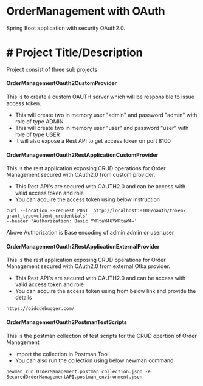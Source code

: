 # OrderManagement with OAuth 
Spring Boot application with security OAuth2.0.

# # Project Title/Description
Project consist of three sub projects

#### OrderManagementOauth2CustomProvider
This is to create a custom OAUTH server which will be responsible to issue access token.
- This will create two in memory user "admin" and password "admin" with role of type ADMIN  
- This will create two in memory user "user" and password "user" with role of type USER
- It will also expose a Rest API to get access token on port 8100
 
#### OrderManagementOauth2RestApplicationCustomProvider
This is the rest application exposing CRUD operations for Order Management secured with OAuth2.0 from custom provider. 
- This Rest API's are secured with OAUTH2.0 and can be access with valid access token and role  
- You can acquire the access token using below instruction
```
curl --location --request POST 'http://localhost:8100/oauth/token?grant_type=client_credentials'
--header 'Authorization: Basic YWRtaW46YWRtaW4='
```
Above Authorization is Base encoding of admin:admin or user:user

#### OrderManagementOauth2RestApplicationExternalProvider
This is the rest application exposing CRUD operations for Order Management secured with OAuth2.0 from external Otka provider. 
- This Rest API's are secured with OAUTH2.0 and can be access with valid access token and role  
- You can acquire the access token using from below link and provide the details
```
https://oidcdebugger.com/
```

#### OrderManagementOauth2PostmanTestScripts
This is the postman collection of test scripts for the CRUD opertion of Order Management 
- Import the collection in Postman Tool
- You can also run the collection using below newman command 
```
newman run OrderManagement.postman_collection.json -e SecuredOrderManagementAPI.postman_environment.json
```

